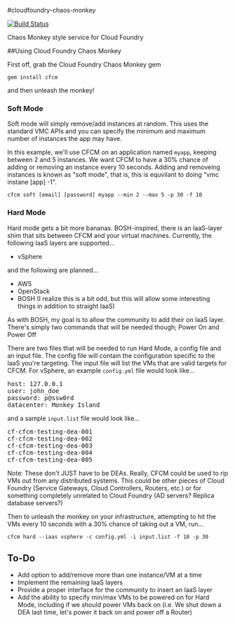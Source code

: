 #cloudfoundry-chaos-monkey

[![Build Status](https://secure.travis-ci.org/BrianMMcClain/cloudfoundry-chaos-monkey.png)](http://travis-ci.org/BrianMMcClain/cloudfoundry-chaos-monkey)

Chaos Monkey style service for Cloud Foundry

##Using Cloud Foundry Chaos Monkey

First off, grab the Cloud Foundry Chaos Monkey gem

```gem install cfcm```

and then unleash the monkey! 

### Soft Mode
Soft mode will simply remove/add instances at random. This uses the standard VMC APIs and you can specify the minimum and maximum number of instances the app may have.

In this example, we'll use CFCM on an application named `myapp`, keeping between 2 and 5 instances. We want CFCM to have a 30% chance of adding or removing an instance every 10 seconds. Adding and removeing instances is known as "soft mode", that is, this is equvilant to doing "vmc instane [app] -1".

```cfcm soft [email] [password] myapp --min 2 --max 5 -p 30 -f 10```

### Hard Mode

Hard mode gets a bit more bananas. BOSH-inspired, there is an IaaS-layer shim that sits between CFCM and your virtual machines. Currently, the following IaaS layers are supported...

- vSphere

and the following are planned...

- AWS
- OpenStack
- BOSH (I realize this is a bit odd, but this will allow some interesting things in addition to straight IaaS)

As with BOSH, my goal is to allow the community to add their on IaaS layer. There's simply two commands that will be needed though; Power On and Power Off

There are two files that will be needed to run Hard Mode, a config file and an input file. The config file will contain the configuration specific to the IaaS you're targeting. The input file will list the VMs that are valid targets for CFCM. For vSphere, an example ```config.yml``` file would look like...

<pre>
host: 127.0.0.1
user: john_doe
password: p@ssw0rd
datacenter: Monkey Island
</pre>

and a sample ```input.list``` file would look like...

<pre>
cf-cfcm-testing-dea-001
cf-cfcm-testing-dea-002
cf-cfcm-testing-dea-003
cf-cfcm-testing-dea-004
cf-cfcm-testing-dea-005
</pre>

Note: These don't JUST have to be DEAs. Really, CFCM could be used to rip VMs out from any distributed systems. This could be other pieces of Cloud Foundry (Service Gateways, Cloud Controllers, Routers, etc.) or for something completely unrelated to Cloud Foundry (AD servers? Replica database servers?)

Then to unleash the monkey on your infrastructure, attempting to hit the VMs every 10 seconds with a 30% chance of taking out a VM, run...

```cfcm hard --iaas vsphere -c config.yml -i input.list -f 10 -p 30```

## To-Do

- Add option to add/remove more than one instance/VM at a time
- Implement the remaining IaaS layers
- Provide a proper interface for the community to insert an IaaS layer
- Add the ability to specify min/max VMs to be powered on for Hard Mode, including if we should power VMs back on (i.e. We shut down a DEA last time, let's power it back on and power off a Router)